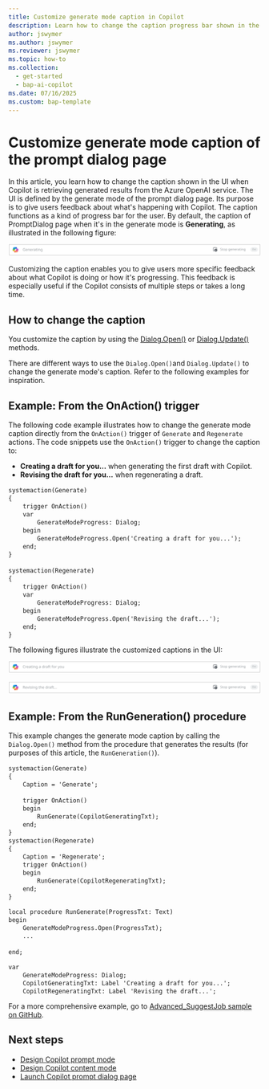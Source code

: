 ```yaml
---
title: Customize generate mode caption in Copilot
description: Learn how to change the caption progress bar shown in the UI of the prompt dialog page in generate mode.
author: jswymer
ms.author: jswymer
ms.reviewer: jswymer
ms.topic: how-to
ms.collection:
  - get-started
  - bap-ai-copilot
ms.date: 07/16/2025
ms.custom: bap-template
---
```


# Customize generate mode caption of the prompt dialog page

In this article, you learn how to change the caption shown in the UI when Copilot is retrieving generated results from the Azure OpenAI service. The UI is defined by the generate mode of the prompt dialog page. Its purpose is to give users feedback about what's happening with Copilot. The caption functions as a kind of progress bar for the user. By default, the caption of PromptDialog page when it's in the generate mode is **Generating**, as illustrated in the following figure:

[![Shows a screenshot of the default generate mode of the PromptDialog type page](media/promptdialog-generate-mode.svg)](media/promptdialog-generate-mode.svg#lightbox)

Customizing the caption enables you to give users more specific feedback about what Copilot is doing or how it's progressing. This feedback is especially useful if the Copilot consists of multiple steps or takes a long time.

## How to change the caption

You customize the caption by using the [Dialog.Open()](methods-auto/dialog/dialog-open-method.md) or [Dialog.Update()](methods-auto/dialog/dialog-update-method.md) methods.

There are different ways to use the `Dialog.Open()`and `Dialog.Update()` to change the generate mode's caption. Refer to the following examples for inspiration.

## Example: From the OnAction() trigger

The following code example illustrates how to change the generate mode caption directly from the `OnAction()` trigger of `Generate` and `Regenerate` actions. The code snippets use the `OnAction()` trigger to change the caption to:

- **Creating a draft for you...** when generating the first draft with Copilot.
- **Revising the draft for you...** when regenerating a draft.

```al
systemaction(Generate)
{
    trigger OnAction()
    var
        GenerateModeProgress: Dialog;
    begin
        GenerateModeProgress.Open('Creating a draft for you...');
    end;
}

systemaction(Regenerate)
{
    trigger OnAction()
    var
        GenerateModeProgress: Dialog;
    begin
        GenerateModeProgress.Open('Revising the draft...');
    end;
}

```

The following figures illustrate the customized captions in the UI:

[![Shows a screenshot of the custom caption of generate mode in the UI](media/promptdialog-generate-mode-custom.svg)](media/promptdialog-generate-mode-custom.svg#lightbox)

[![Shows a screenshot of the revising custom caption of generate mode in the UI](media/generate-mode-caption-revising.svg)](media/generate-mode-caption-revising.svg#lightbox)

## Example: From the RunGeneration() procedure

This example changes the generate mode caption by calling the `Dialog.Open()` method from the procedure that generates the results (for purposes of this article, the `RunGeneration()`). 

```al
systemaction(Generate)
{
    Caption = 'Generate';

    trigger OnAction()
    begin
        RunGenerate(CopilotGeneratingTxt);
    end;
}
systemaction(Regenerate)
{
    Caption = 'Regenerate';
    trigger OnAction()
    begin
        RunGenerate(CopilotRegeneratingTxt);
    end;
}
```

```al
local procedure RunGenerate(ProgressTxt: Text)
begin
    GenerateModeProgress.Open(ProgressTxt);
    ...

end;
```

```al
var
    GenerateModeProgress: Dialog;
    CopilotGeneratingTxt: Label 'Creating a draft for you...';
    CopilotRegeneratingTxt: Label 'Revising the draft...';
```

For a more comprehensive example, go to [Advanced_SuggestJob sample on GitHub](https://github.com/microsoft/BCTech/blob/002affcf1520a710c270257d6547e25a9a223e85/samples/AzureOpenAI/Advanced_SuggestJob/DescribeJob/CopilotJobProposal.Page.al).


## Next steps

- [Design Copilot prompt mode](copilot-design-prompt-mode.md)
- [Design Copilot content mode](copilot-design-content-mode.md)
- [Launch Copilot prompt dialog page](devenv-page-prompting-floating-actionbar.md)
